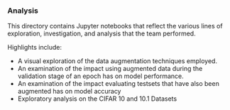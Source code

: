 ### Analysis 

This directory contains Jupyter notebooks that reflect the various lines of exploration, investigation, and analysis that the team performed.  

Highlights include:
  - A visual exploration of the data augmentation techniques employed. 
  - An examination of the impact using augmented data during the validation stage of an epoch has on model performance.
  - An examination of the impact evaluating testsets that have also been augmented has on model accuracy
  - Exploratory analysis on the CIFAR 10 and 10.1 Datasets
